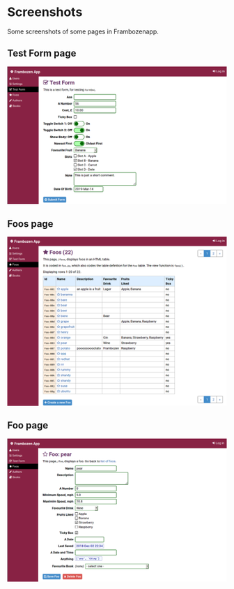 # Screenshots

Some screenshots of some pages in Frambozenapp.

## Test Form page

![](test_form.png)

## Foos page

![](foos.png)

## Foo page

![](foo.png)
